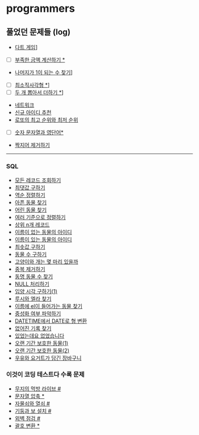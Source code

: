 # programmers

## 풀었던 문제들 (log)

- [다트 게임](./log/17682.md)]
- [ ] [부족한 금액 계산하기 \*](./log/82612.md)
- [나머지가 1이 되는 수 찾기](./log/87389.md)]
- [ ] [최소직사각형 \*](./log/86491.md)]
- [ ] [두 개 뽑아서 더하기 \*](./log/68644.md)]
- [네트워크](./log/43162.md)
- [신규 아이디 추천](./log/72410.md)
- [로또의 최고 순위와 최저 순위](./log/77484.md)
- [ ] [숫자 문자열과 영단어\*](./log/81301.md)
- [짝지어 제거하기](./log/12973.md)

---

### SQL

- [모든 레코드 조회하기](./log/59034.md)
- [최댓값 구하기](./log/59415.md)
- [역순 정렬하기](./log/59035.md)
- [아픈 동물 찾기](./log/59036.md)
- [어린 동물 찾기](./log/59037.md)
- [여러 기준으로 정렬하기](./log/59404.md)
- [상위 n개 레코드](./log/59405.md)
- [이름이 없는 동물의 아이디](./log/59039.md)
- [이름이 있는 동물의 아이디](./log/59407.md)
- [최솟값 구하기](./log/59038.md)
- [동물 수 구하기](./log/59406.md)
- [고양이와 개는 몇 마리 있을까](./log/59040.md)
- [중복 제거하기](./log/59408.md)
- [동명 동물 수 찾기](./log/59041.md)
- [NULL 처리하기](./log/59410.md)
- [입양 시각 구하기(1)](./log/59412.md)
- [루시와 엘라 찾기](./log/59046.md)
- [이름에 el이 들어가는 동물 찾기](./log/59047.md)
- [중성화 여부 파악하기](./log/59409.md)
- [DATETIME에서 DATE로 형 변환](./log/59414.md)
- [없어진 기록 찾기](./log/59042.md)
- [있었는데요 없었습니다](./log/59043.md)
- [오랜 기간 보호한 동물(1)](./log/59044.md)
- [오랜 기간 보호한 동물(2)](./log/59411.md)
- [우유와 요거트가 담긴 장바구니](./log/62284.md)

### 이것이 코딩 테스트다 수록 문제

- [무지의 먹방 라이브 \#](./log/42891.md)
- [문자열 압축 \*](./log/60057.md)
- [자물쇠와 열쇠 \#](./log/60059.md)
- [기둥과 보 설치 \#](./log/60061.md)
- [외벽 점검 \#](./log/60062.md)
- [괄호 변환 \*](./log/60058.md)